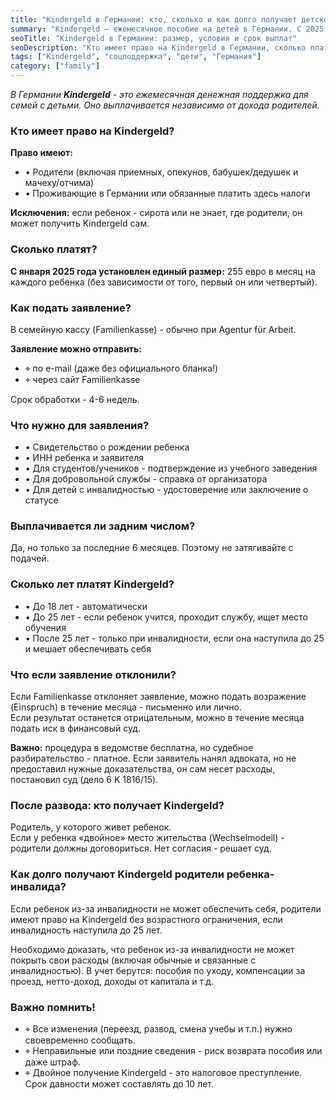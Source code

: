 ```yaml
---
title: "Kindergeld в Германии: кто, сколько и как долго получает детское пособие"
summary: "Kindergeld — ежемесячное пособие на детей в Германии. С 2025 года сумма фиксированная — 255 евро на ребёнка. Получают родители (или опекуны), выплата возможна до 25 лет при учёбе, а при инвалидности — без ограничения."
seoTitle: "Kindergeld в Германии: размер, условия и срок выплат"
seoDescription: "Кто имеет право на Kindergeld в Германии, сколько платят в 2025 году, как подать заявление и как долго выплачивается пособие. Порядок выплат, льготы при инвалидности и что делать при отказе."
tags: ["Kindergeld", "соцподдержка", "дети", "Германия"]
category: ["family"]
---
```


_В Германии **Kindergeld** - это ежемесячная денежная поддержка для семей с детьми. Оно выплачивается независимо от дохода родителей._

### Кто имеет право на Kindergeld?

**Право имеют:**  
- • Родители (включая приемных, опекунов, бабушек/дедушек и мачеху/отчима)  
- • Проживающие в Германии или обязанные платить здесь налоги  

**Исключения:** если ребенок - сирота или не знает, где родители, он может получить Kindergeld сам. 

### Сколько платят?

**С января 2025 года установлен единый размер:** 255 евро в месяц на каждого ребенка (без зависимости от того, первый он или четвертый).

### Как подать заявление?

В семейную кассу (Familienkasse) - обычно при Agentur für Arbeit.

**Заявление можно отправить:**  
- ⌖ по e-mail (даже без официального бланка!)  
- ⌖ через сайт Familienkasse  

Срок обработки - 4-6 недель. 

### Что нужно для заявления?

- • Свидетельство о рождении ребенка  
- • ИНН ребенка и заявителя  
- • Для студентов/учеников - подтверждение из учебного заведения  
- • Для добровольной службы - справка от организатора  
- • Для детей с инвалидностью - удостоверение или заключение о статусе  

### Выплачивается ли задним числом?

Да, но только за последние 6 месяцев. Поэтому не затягивайте с подачей.

### Сколько лет платят Kindergeld?

- • До 18 лет - автоматически  
- • До 25 лет - если ребенок учится, проходит службу, ищет место обучения  
- • После 25 лет - только при инвалидности, если она наступила до 25 и мешает обеспечивать себя  

### Что если заявление отклонили?

Если Familienkasse отклоняет заявление, можно подать возражение (Einspruch) в течение месяца - письменно или лично.  
Если результат останется отрицательным, можно в течение месяца подать иск в финансовый суд.  

**Важно:** процедура в ведомстве бесплатна, но судебное разбирательство - платное. Если заявитель нанял адвоката, но не предоставил нужные доказательства, он сам несет расходы, постановил суд (дело 6 K 1816/15).  

### После развода: кто получает Kindergeld?

Родитель, у которого живет ребенок.  
Если у ребенка «двойное» место жительства (Wechselmodell) - родители должны договориться. Нет согласия - решает суд.  

### Как долго получают Kindergeld родители ребенка-инвалида?

Если ребенок из-за инвалидности не может обеспечить себя, родители имеют право на Kindergeld без возрастного ограничения, если инвалидность наступила до 25 лет.  

Необходимо доказать, что ребенок из-за инвалидности не может покрыть свои расходы (включая обычные и связанные с инвалидностью). В учет берутся: пособия по уходу, компенсации за проезд, нетто-доход, доходы от капитала и т.д.  

### Важно помнить!
- ⌖ Все изменения (переезд, развод, смена учебы и т.п.) нужно своевременно сообщать.  
- ⌖ Неправильные или поздние сведения - риск возврата пособия или даже штраф.  
- ⌖ Двойное получение Kindergeld - это налоговое преступление. Срок давности может составлять до 10 лет.  
